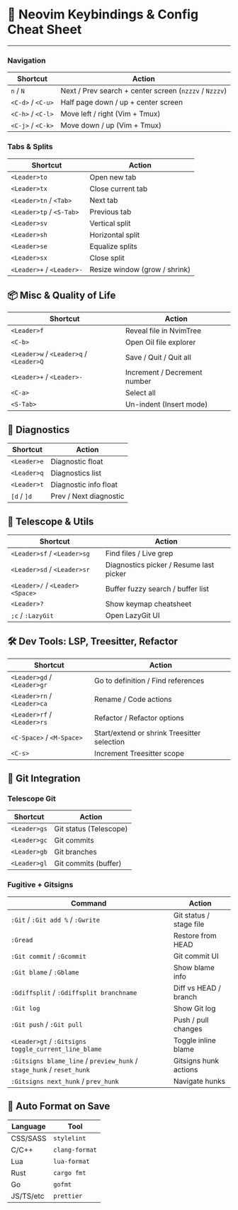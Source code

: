
# 🧠 Neovim Keybindings & Config Cheat Sheet
---
### Navigation
| Shortcut          | Action                                                 |
| ----------------- | ------------------------------------------------------ |
| `n` / `N`         | Next / Prev search + center screen (`nzzzv` / `Nzzzv`) |
| `<C-d>` / `<C-u>` | Half page down / up + center screen                    |
| `<C-h>` / `<C-l>` | Move left / right (Vim + Tmux)                         |
| `<C-j>` / `<C-k>` | Move down / up (Vim + Tmux)                            |
### Tabs & Splits
| Shortcut | Action |
|----------|--------|
| `<Leader>to` | Open new tab |
| `<Leader>tx` | Close current tab |
| `<Leader>tn` / `<Tab>` | Next tab |
| `<Leader>tp` / `<S-Tab>` | Previous tab |
| `<Leader>sv` | Vertical split |
| `<Leader>sh` | Horizontal split |
| `<Leader>se` | Equalize splits |
| `<Leader>sx` | Close split |
| `<Leader>+` / `<Leader>-` | Resize window (grow / shrink) |
## 📦 Misc & Quality of Life
| Shortcut | Action |
|----------|--------|
| `<Leader>f` | Reveal file in NvimTree |
| `<C-b>` | Open Oil file explorer |
| `<Leader>w` / `<Leader>q` / `<Leader>Q` | Save / Quit / Quit all |
| `<Leader>+` / `<Leader>-` | Increment / Decrement number |
| `<C-a>` | Select all |
| `<S-Tab>` | Un-indent (Insert mode) |
## 🚨 Diagnostics
| Shortcut    | Action                 |
| ----------- | ---------------------- |
| `<Leader>e` | Diagnostic float       |
| `<Leader>q` | Diagnostics list       |
| `<Leader>t` | Diagnostic info float  |
| `[d` / `]d` | Prev / Next diagnostic |
## 🔭 Telescope & Utils
| Shortcut                        | Action                                  |
| ------------------------------- | --------------------------------------- |
| `<Leader>sf` / `<Leader>sg`     | Find files / Live grep                  |
| `<Leader>sd` / `<Leader>sr`     | Diagnostics picker / Resume last picker |
| `<Leader>/` / `<Leader><Space>` | Buffer fuzzy search / buffer list       |
| `<Leader>?`                     | Show keymap cheatsheet                  |
| `;c` / `:LazyGit`               | Open LazyGit UI                         |
## 🛠 Dev Tools: LSP, Treesitter, Refactor
| Shortcut                    | Action                                      |
| --------------------------- | ------------------------------------------- |
| `<Leader>gd` / `<Leader>gr` | Go to definition / Find references          |
| `<Leader>rn` / `<Leader>ca` | Rename / Code actions                       |
| `<Leader>rf` / `<Leader>rs` | Refactor / Refactor options                 |
| `<C-Space>` / `<M-Space>`   | Start/extend or shrink Treesitter selection |
| `<C-s>`                     | Increment Treesitter scope                  |
## 🔧 Git Integration
### Telescope Git
| Shortcut     | Action                 |
| ------------ | ---------------------- |
| `<Leader>gs` | Git status (Telescope) |
| `<Leader>gc` | Git commits            |
| `<Leader>gb` | Git branches           |
| `<Leader>gl` | Git commits (buffer)   |
### Fugitive + Gitsigns
| Command                                                               | Action                  |
| --------------------------------------------------------------------- | ----------------------- |
| `:Git` / `:Git add %` / `:Gwrite`                                     | Git status / stage file |
| `:Gread`                                                              | Restore from HEAD       |
| `:Git commit` / `:Gcommit`                                            | Git commit UI           |
| `:Git blame` / `:Gblame`                                              | Show blame info         |
| `:Gdiffsplit` / `:Gdiffsplit branchname`                              | Diff vs HEAD / branch   |
| `:Git log`                                                            | Show Git log            |
| `:Git push` / `:Git pull`                                             | Push / pull changes     |
| `<Leader>gt` / `:Gitsigns toggle_current_line_blame`                  | Toggle inline blame     |
| `:Gitsigns blame_line` / `preview_hunk` / `stage_hunk` / `reset_hunk` | Gitsigns hunk actions   |
| `:Gitsigns next_hunk` / `prev_hunk`                                   | Navigate hunks          |
## 🧼 Auto Format on Save
| Language  | Tool           |
| --------- | -------------- |
| CSS/SASS  | `stylelint`    |
| C/C++     | `clang-format` |
| Lua       | `lua-format`   |
| Rust      | `cargo fmt`    |
| Go        | `gofmt`        |
| JS/TS/etc | `prettier`     |

